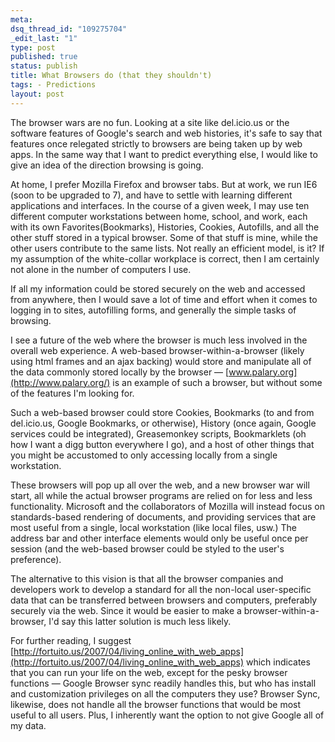 ```yaml
--- 
meta: 
dsq_thread_id: "109275704" 
_edit_last: "1" 
type: post 
published: true 
status: publish 
title: What Browsers do (that they shouldn't) 
tags: - Predictions 
layout: post 
--- 
```


The browser wars are no fun. Looking at a site like del.icio.us or the software features of Google's search and web histories, it's safe to say that features once relegated strictly to browsers are being taken up by web apps. In the same way that I want to predict everything else, I would like to give an idea of the direction browsing is going.

At home, I prefer Mozilla Firefox and browser tabs. But at work, we run IE6 (soon to be upgraded to 7), and have to settle with learning different applications and interfaces. In the course of a given week, I may use ten different computer workstations between home, school, and work, each with its own Favorites(Bookmarks), Histories, Cookies, Autofills, and all the other stuff stored in a typical browser. Some of that stuff is mine, while the other users contribute to the same lists. Not really an efficient model, is it? If my assumption of the white-collar workplace is correct, then I am certainly not alone in the number of computers I use.

If all my information could be stored securely on the web and accessed from anywhere, then I would save a lot of time and effort when it comes to logging in to sites, autofilling forms, and generally the simple tasks of browsing.

I see a future of the web where the browser is much less involved in the overall web experience. A web-based browser-within-a-browser (likely using html frames and an ajax backing) would store and manipulate all of the data commonly stored locally by the browser — [www.palary.org](http://www.palary.org/) is an example of such a browser, but without some of the features I'm looking for.

Such a web-based browser could store Cookies, Bookmarks (to and from del.icio.us, Google Bookmarks, or otherwise), History (once again, Google services could be integrated), Greasemonkey scripts, Bookmarklets (oh how I want a digg button everywhere I go), and a host of other things that you might be accustomed to only accessing locally from a single workstation.

These browsers will pop up all over the web, and a new browser war will start, all while the actual browser programs are relied on for less and less functionality. Microsoft and the collaborators of Mozilla will instead focus on standards-based rendering of documents, and providing services that are most useful from a single, local workstation (like local files, usw.) The address bar and other interface elements would only be useful once per session (and the web-based browser could be styled to the user's preference).

The alternative to this vision is that all the browser companies and developers work to develop a standard for all the non-local user-specific data that can be transferred between browsers and computers, preferably securely via the web. Since it would be easier to make a browser-within-a-browser, I'd say this latter solution is much less likely.

For further reading, I suggest [http://fortuito.us/2007/04/living_online_with_web_apps](http://fortuito.us/2007/04/living_online_with_web_apps) which indicates that you can run your life on the web, except for the pesky browser functions — Google Browser sync readily handles this, but who has install and customization privileges on all the computers they use? Browser Sync, likewise, does not handle all the browser functions that would be most useful to all users. Plus, I inherently want the option to not give Google all of my data.